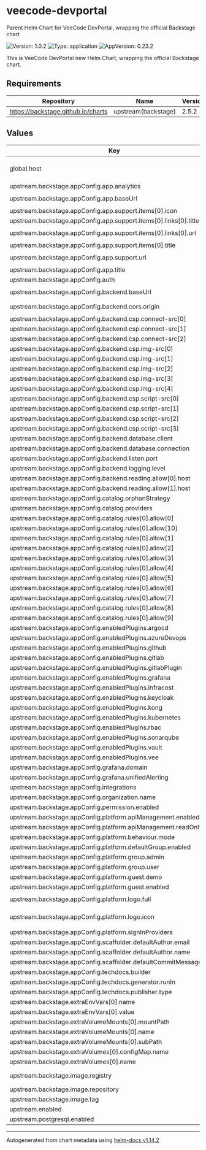 # veecode-devportal

Parent Helm Chart for VeeCode DevPortal, wrapping the official Backstage chart

![Version: 1.0.2](https://img.shields.io/badge/Version-1.0.2-informational?style=flat-square) ![Type: application](https://img.shields.io/badge/Type-application-informational?style=flat-square) ![AppVersion: 0.23.2](https://img.shields.io/badge/AppVersion-0.23.2-informational?style=flat-square)

This is VeeCode DevPortal new Helm Chart, wrapping the official Backstage chart.

## Requirements

| Repository | Name | Version |
|------------|------|---------|
| https://backstage.github.io/charts | upstream(backstage) | 2.5.2 |

## Values

| Key | Type | Default | Description |
|-----|------|---------|-------------|
| global.host | string | `""` | The external hostname for your DevPortal instance (e.g. https://myportal.apps.vee.codes) |
| upstream.backstage.appConfig.app.analytics | object | `{}` |  |
| upstream.backstage.appConfig.app.baseUrl | string | `"https://{{- include \"veecode.hostname\" . }}"` |  |
| upstream.backstage.appConfig.app.support.items[0].icon | string | `"github"` |  |
| upstream.backstage.appConfig.app.support.items[0].links[0].title | string | `"GitHub Issues"` |  |
| upstream.backstage.appConfig.app.support.items[0].links[0].url | string | `"https://github.com/veecode-platform/support/discussions"` |  |
| upstream.backstage.appConfig.app.support.items[0].title | string | `"Issues"` |  |
| upstream.backstage.appConfig.app.support.url | string | `"https://github.com/veecode-platform/support/discussions"` |  |
| upstream.backstage.appConfig.app.title | string | `"Veecode DevPortal"` |  |
| upstream.backstage.appConfig.auth | object | `{}` |  |
| upstream.backstage.appConfig.backend.baseUrl | string | `"https://{{- include \"veecode.hostname\" . }}"` |  |
| upstream.backstage.appConfig.backend.cors.origin | string | `"https://{{- include \"veecode.hostname\" . }}"` |  |
| upstream.backstage.appConfig.backend.csp.connect-src[0] | string | `"'self'"` |  |
| upstream.backstage.appConfig.backend.csp.connect-src[1] | string | `"http:"` |  |
| upstream.backstage.appConfig.backend.csp.connect-src[2] | string | `"https:"` |  |
| upstream.backstage.appConfig.backend.csp.img-src[0] | string | `"'self'"` |  |
| upstream.backstage.appConfig.backend.csp.img-src[1] | string | `"data:"` |  |
| upstream.backstage.appConfig.backend.csp.img-src[2] | string | `"https://raw.githubusercontent.com/"` |  |
| upstream.backstage.appConfig.backend.csp.img-src[3] | string | `"https://avatars.githubusercontent.com/"` |  |
| upstream.backstage.appConfig.backend.csp.img-src[4] | string | `"https://veecode-platform.github.io"` |  |
| upstream.backstage.appConfig.backend.csp.script-src[0] | string | `"'self'"` |  |
| upstream.backstage.appConfig.backend.csp.script-src[1] | string | `"'unsafe-eval'"` |  |
| upstream.backstage.appConfig.backend.csp.script-src[2] | string | `"https://www.google-analytics.com"` |  |
| upstream.backstage.appConfig.backend.csp.script-src[3] | string | `"https://www.googletagmanager.com"` |  |
| upstream.backstage.appConfig.backend.database.client | string | `"better-sqlite3"` |  |
| upstream.backstage.appConfig.backend.database.connection | string | `":memory:"` |  |
| upstream.backstage.appConfig.backend.listen.port | int | `7007` |  |
| upstream.backstage.appConfig.backend.logging.level | string | `"debug"` |  |
| upstream.backstage.appConfig.backend.reading.allow[0].host | string | `"example.com"` |  |
| upstream.backstage.appConfig.backend.reading.allow[1].host | string | `"*.mozilla.org"` |  |
| upstream.backstage.appConfig.catalog.orphanStrategy | string | `"delete"` |  |
| upstream.backstage.appConfig.catalog.providers | object | `{}` |  |
| upstream.backstage.appConfig.catalog.rules[0].allow[0] | string | `"Component"` |  |
| upstream.backstage.appConfig.catalog.rules[0].allow[10] | string | `"User"` |  |
| upstream.backstage.appConfig.catalog.rules[0].allow[1] | string | `"API"` |  |
| upstream.backstage.appConfig.catalog.rules[0].allow[2] | string | `"Location"` |  |
| upstream.backstage.appConfig.catalog.rules[0].allow[3] | string | `"Cluster"` |  |
| upstream.backstage.appConfig.catalog.rules[0].allow[4] | string | `"Template"` |  |
| upstream.backstage.appConfig.catalog.rules[0].allow[5] | string | `"Environment"` |  |
| upstream.backstage.appConfig.catalog.rules[0].allow[6] | string | `"Database"` |  |
| upstream.backstage.appConfig.catalog.rules[0].allow[7] | string | `"Vault"` |  |
| upstream.backstage.appConfig.catalog.rules[0].allow[8] | string | `"Infracost"` |  |
| upstream.backstage.appConfig.catalog.rules[0].allow[9] | string | `"Group"` |  |
| upstream.backstage.appConfig.enabledPlugins.argocd | bool | `false` |  |
| upstream.backstage.appConfig.enabledPlugins.azureDevops | bool | `false` |  |
| upstream.backstage.appConfig.enabledPlugins.github | bool | `false` |  |
| upstream.backstage.appConfig.enabledPlugins.gitlab | bool | `false` |  |
| upstream.backstage.appConfig.enabledPlugins.gitlabPlugin | bool | `false` |  |
| upstream.backstage.appConfig.enabledPlugins.grafana | bool | `false` |  |
| upstream.backstage.appConfig.enabledPlugins.infracost | bool | `false` |  |
| upstream.backstage.appConfig.enabledPlugins.keycloak | bool | `false` |  |
| upstream.backstage.appConfig.enabledPlugins.kong | bool | `false` |  |
| upstream.backstage.appConfig.enabledPlugins.kubernetes | bool | `false` |  |
| upstream.backstage.appConfig.enabledPlugins.rbac | bool | `false` |  |
| upstream.backstage.appConfig.enabledPlugins.sonarqube | bool | `false` |  |
| upstream.backstage.appConfig.enabledPlugins.vault | bool | `false` |  |
| upstream.backstage.appConfig.enabledPlugins.vee | bool | `false` |  |
| upstream.backstage.appConfig.grafana.domain | string | `"grafana.localhost"` |  |
| upstream.backstage.appConfig.grafana.unifiedAlerting | bool | `true` |  |
| upstream.backstage.appConfig.integrations | object | `{}` |  |
| upstream.backstage.appConfig.organization.name | string | `"Veecode Platform Devportal"` |  |
| upstream.backstage.appConfig.permission.enabled | bool | `false` |  |
| upstream.backstage.appConfig.platform.apiManagement.enabled | bool | `false` |  |
| upstream.backstage.appConfig.platform.apiManagement.readOnlyMode | bool | `false` |  |
| upstream.backstage.appConfig.platform.behaviour.mode | string | `"product"` |  |
| upstream.backstage.appConfig.platform.defaultGroup.enabled | bool | `false` |  |
| upstream.backstage.appConfig.platform.group.admin | string | `"platform-admin"` |  |
| upstream.backstage.appConfig.platform.group.user | string | `"platform-user"` |  |
| upstream.backstage.appConfig.platform.guest.demo | bool | `false` |  |
| upstream.backstage.appConfig.platform.guest.enabled | bool | `false` |  |
| upstream.backstage.appConfig.platform.logo.full | string | `"https://veecode-platform.github.io/support/logos/logo.svg"` |  |
| upstream.backstage.appConfig.platform.logo.icon | string | `"https://veecode-platform.github.io/support/logos/logo-mobile.png"` |  |
| upstream.backstage.appConfig.platform.signInProviders | object | `{}` |  |
| upstream.backstage.appConfig.scaffolder.defaultAuthor.email | string | `"scaffolder@vee.codes"` |  |
| upstream.backstage.appConfig.scaffolder.defaultAuthor.name | string | `"Scaffolder"` |  |
| upstream.backstage.appConfig.scaffolder.defaultCommitMessage | string | `"initial project commit"` |  |
| upstream.backstage.appConfig.techdocs.builder | string | `"local"` |  |
| upstream.backstage.appConfig.techdocs.generator.runIn | string | `"local"` |  |
| upstream.backstage.appConfig.techdocs.publisher.type | string | `"local"` |  |
| upstream.backstage.extraEnvVars[0].name | string | `"LOG_LEVEL"` |  |
| upstream.backstage.extraEnvVars[0].value | string | `"debug"` |  |
| upstream.backstage.extraVolumeMounts[0].mountPath | string | `"/app/app-config.yaml"` |  |
| upstream.backstage.extraVolumeMounts[0].name | string | `"app-config"` |  |
| upstream.backstage.extraVolumeMounts[0].subPath | string | `"app-config.yaml"` |  |
| upstream.backstage.extraVolumes[0].configMap.name | string | `"veecode-devportal-upstream-app-config"` |  |
| upstream.backstage.extraVolumes[0].name | string | `"app-config"` |  |
| upstream.backstage.image.registry | string | `"docker.io"` | registry da imagem (default é o Docker Hub) |
| upstream.backstage.image.repository | string | `"veecode/devportal-bundle"` | nome da imagem |
| upstream.backstage.image.tag | string | `"0.23.2"` | tag da imagem |
| upstream.enabled | bool | `true` |  |
| upstream.postgresql.enabled | bool | `false` |  |

----------------------------------------------
Autogenerated from chart metadata using [helm-docs v1.14.2](https://github.com/norwoodj/helm-docs/releases/v1.14.2)